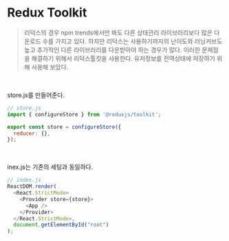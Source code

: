 # Redux Toolkit

> 리덕스의 경우 npm trends에서만 봐도 다른 상태관리 라이브러리보다 많은 다운로드 수를 가지고 있다. 
>  하지만 리덕스는 사용하기까지의 난이도와 러닝커브도 높고 추가적인 다른 라이브러리를 다운받아야 하는 경우가 많다.
>  이러한 문제점을 해결하기 위해서 리덕스툴킷을 사용한다.
>  유저정보를 전역상태에 저장하기 위해 사용해 보았다.

<br/>

store.js를 만들어준다.
```js
// store.js
import { configureStore } from '@reduxjs/toolkit';

export const store = configureStore({
  reducer: {},
});
```

<br/>

inex.js는 기존의 세팅과 동일하다.
```js
// index.js
ReactDOM.render(
  <React.StrictMode>
    <Provider store={store}>
      <App />
    </Provider>
  </React.StrictMode>,
  document.getElementById("root")
);
```



